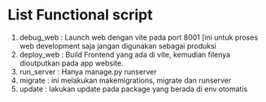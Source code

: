 # List Functional script

1. debug_web    : Launch web dengan vite pada port 8001 [ini untuk proses web development saja jangan digunakan sebagai produksi
2. deploy_web   : Build Frontend yang ada di vite, kemudian filenya dioutputkan pada app website.
3. run_server   : Hanya manage.py runserver
4. migrate      : ini melakukan makemigrations, migrate dan runserver
5. update       : lakukan update pada package yang berada di env otomatis

